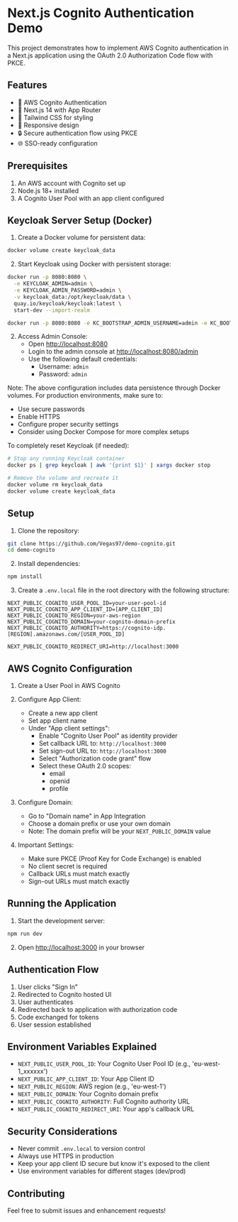 # Next.js Cognito Authentication Demo

This project demonstrates how to implement AWS Cognito authentication in a Next.js application using the OAuth 2.0 Authorization Code flow with PKCE.

## Features

- 🔐 AWS Cognito Authentication
- 🚀 Next.js 14 with App Router
- 💅 Tailwind CSS for styling
- 📱 Responsive design
- 🔒 Secure authentication flow using PKCE
- 🌐 SSO-ready configuration

## Prerequisites

1. An AWS account with Cognito set up
2. Node.js 18+ installed
3. A Cognito User Pool with an app client configured

## Keycloak Server Setup (Docker)

1. Create a Docker volume for persistent data:
```bash
docker volume create keycloak_data
```

2. Start Keycloak using Docker with persistent storage:
```bash
docker run -p 8080:8080 \
  -e KEYCLOAK_ADMIN=admin \
  -e KEYCLOAK_ADMIN_PASSWORD=admin \
  -v keycloak_data:/opt/keycloak/data \
  quay.io/keycloak/keycloak:latest \
  start-dev --import-realm
```

```bash
docker run -p 8080:8080 -e KC_BOOTSTRAP_ADMIN_USERNAME=admin -e KC_BOOTSTRAP_ADMIN_PASSWORD=admin quay.io/keycloak/keycloak:26.1.0 start-dev
```

2. Access Admin Console:
   - Open [http://localhost:8080](http://localhost:8080)
   - Login to the admin console at [http://localhost:8080/admin](http://localhost:8080/admin)
   - Use the following default credentials:
     - Username: `admin`
     - Password: `admin`

Note: The above configuration includes data persistence through Docker volumes. For production environments, make sure to:
- Use secure passwords
- Enable HTTPS
- Configure proper security settings
- Consider using Docker Compose for more complex setups

To completely reset Keycloak (if needed):
```bash
# Stop any running Keycloak container
docker ps | grep keycloak | awk '{print $1}' | xargs docker stop

# Remove the volume and recreate it
docker volume rm keycloak_data
docker volume create keycloak_data
```

## Setup

1. Clone the repository:
```bash
git clone https://github.com/Vegas97/demo-cognito.git
cd demo-cognito
```

2. Install dependencies:
```bash
npm install
```

3. Create a `.env.local` file in the root directory with the following structure:
```env
NEXT_PUBLIC_COGNITO_USER_POOL_ID=your-user-pool-id
NEXT_PUBLIC_COGNITO_APP_CLIENT_ID=[APP_CLIENT_ID]
NEXT_PUBLIC_COGNITO_REGION=your-aws-region
NEXT_PUBLIC_COGNITO_DOMAIN=your-cognito-domain-prefix
NEXT_PUBLIC_COGNITO_AUTHORITY=https://cognito-idp.[REGION].amazonaws.com/[USER_POOL_ID]

NEXT_PUBLIC_COGNITO_REDIRECT_URI=http://localhost:3000
```

## AWS Cognito Configuration

1. Create a User Pool in AWS Cognito
2. Configure App Client:
   - Create a new app client
   - Set app client name
   - Under "App client settings":
     - Enable "Cognito User Pool" as identity provider
     - Set callback URL to: `http://localhost:3000`
     - Set sign-out URL to: `http://localhost:3000`
     - Select "Authorization code grant" flow
     - Select these OAuth 2.0 scopes:
       - email
       - openid
       - profile

3. Configure Domain:
   - Go to "Domain name" in App Integration
   - Choose a domain prefix or use your own domain
   - Note: The domain prefix will be your `NEXT_PUBLIC_DOMAIN` value

4. Important Settings:
   - Make sure PKCE (Proof Key for Code Exchange) is enabled
   - No client secret is required
   - Callback URLs must match exactly
   - Sign-out URLs must match exactly

## Running the Application

1. Start the development server:
```bash
npm run dev
```

2. Open [http://localhost:3000](http://localhost:3000) in your browser

## Authentication Flow

1. User clicks "Sign In"
2. Redirected to Cognito hosted UI
3. User authenticates
4. Redirected back to application with authorization code
5. Code exchanged for tokens
6. User session established

## Environment Variables Explained

- `NEXT_PUBLIC_USER_POOL_ID`: Your Cognito User Pool ID (e.g., 'eu-west-1_xxxxxx')
- `NEXT_PUBLIC_APP_CLIENT_ID`: Your App Client ID
- `NEXT_PUBLIC_REGION`: AWS region (e.g., 'eu-west-1')
- `NEXT_PUBLIC_DOMAIN`: Your Cognito domain prefix
- `NEXT_PUBLIC_COGNITO_AUTHORITY`: Full Cognito authority URL
- `NEXT_PUBLIC_COGNITO_REDIRECT_URI`: Your app's callback URL

## Security Considerations

- Never commit `.env.local` to version control
- Always use HTTPS in production
- Keep your app client ID secure but know it's exposed to the client
- Use environment variables for different stages (dev/prod)

## Contributing

Feel free to submit issues and enhancement requests!
